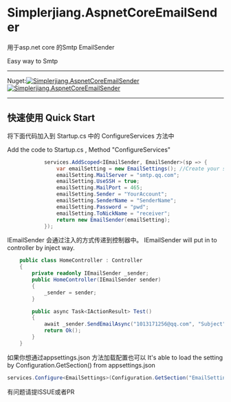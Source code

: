 # Simplerjiang.AspnetCoreEmailSender

用于asp.net core 的Smtp EmailSender

Easy way to Smtp

---

Nuget:[![Simplerjiang.AspnetCoreEmailSender](https://img.shields.io/nuget/v/Simplerjiang.AspnetCoreEmailSender)](https://www.nuget.org/packages/Simplerjiang.AspnetCoreEmailSender/)
[![Simplerjiang.AspnetCoreEmailSender](https://img.shields.io/nuget/dt/Simplerjiang.AspnetCoreEmailSender)](https://www.nuget.org/packages/Simplerjiang.AspnetCoreEmailSender/)

---

## 快速使用 Quick Start

将下面代码加入到 Startup.cs 中的 ConfigureServices 方法中

Add the code to Startup.cs , Method "ConfigureServices"

```c#
            services.AddScoped<IEmailSender, EmailSender>(sp => {
                var emailSetting = new EmailSettings(); //Create your settings instance
                emailSetting.MailServer = "smtp.qq.com";
                emailSetting.UseSSH = true;
                emailSetting.MailPort = 465;
                emailSetting.Sender = "YourAccount";
                emailSetting.SenderName = "SenderName";
                emailSetting.Password = "pwd";
                emailSetting.ToNickName = "receiver";
                return new EmailSender(emailSetting);
            });
```

IEmailSender 会通过注入的方式传递到控制器中。
IEmailSender will put in to controller by inject way.


```c#
    public class HomeController : Controller
    {
        private readonly IEmailSender _sender;
        public HomeController(IEmailSender sender)
        {
            _sender = sender;
        }

        public async Task<IActionResult> Test()
        {
            await _sender.SendEmailAsync("1013171256@qq.com", "Subject", "Message Or Html");
            return Ok();
        }
    }
```

如果你想通过appsettings.json 方法加载配置也可以
It's able to load the setting by Configuration.GetSection() from appsettings.json

```c#
services.Configure<EmailSettings>(Configuration.GetSection("EmailSettings"));
```

有问题请提ISSUE或者PR
